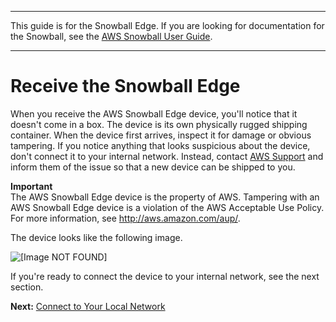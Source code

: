 --------

This guide is for the Snowball Edge\. If you are looking for documentation for the Snowball, see the [AWS Snowball User Guide](http://docs.aws.amazon.com/snowball/latest/ug/whatissnowball.html)\.

--------

# Receive the Snowball Edge<a name="receive-device"></a>

When you receive the AWS Snowball Edge device, you'll notice that it doesn't come in a box\. The device is its own physically rugged shipping container\. When the device first arrives, inspect it for damage or obvious tampering\. If you notice anything that looks suspicious about the device, don't connect it to your internal network\. Instead, contact [AWS Support](https://aws.amazon.com/premiumsupport/) and inform them of the issue so that a new device can be shipped to you\.

**Important**  
The AWS Snowball Edge device is the property of AWS\. Tampering with an AWS Snowball Edge device is a violation of the AWS Acceptable Use Policy\. For more information, see [http://aws\.amazon\.com/aup/](http://aws.amazon.com/aup/)\.

The device looks like the following image\.

![\[Image NOT FOUND\]](http://docs.aws.amazon.com/snowball/latest/developer-guide/images/SnowballEdgeAppliance.png)

If you're ready to connect the device to your internal network, see the next section\.

**Next:** [Connect to Your Local Network](getting-started-connect.md) 